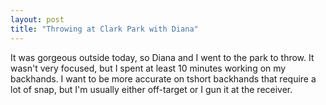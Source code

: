 ```yaml
---
layout: post
title: "Throwing at Clark Park with Diana"
---
```


It was gorgeous outside today, so Diana and I went to the park to throw. It wasn't very focused, but I spent at least 10 minutes working on my backhands. I want to be more accurate on tshort backhands that require a lot of snap, but I'm usually either off-target or I gun it at the receiver.
